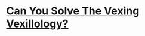 # [Can You Solve The Vexing Vexillology?](https://fivethirtyeight.com/features/can-you-solve-the-vexing-vexillology/)